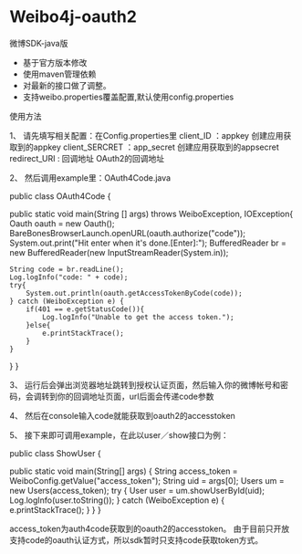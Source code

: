 # Weibo4j-oauth2
微博SDK-java版

- 基于官方版本修改
- 使用maven管理依赖
- 对最新的接口做了调整。
- 支持weibo.properties覆盖配置,默认使用config.properties

使用方法

1、 请先填写相关配置：在Config.properties里 client_ID ：appkey 创建应用获取到的appkey client_SERCRET ：app_secret 创建应用获取到的appsecret redirect_URI : 回调地址 OAuth2的回调地址

2、 然后调用example里：OAuth4Code.java

public class OAuth4Code {

public static void main(String [] args) throws WeiboException, IOException{
	Oauth oauth = new Oauth();
	BareBonesBrowserLaunch.openURL(oauth.authorize("code"));
	System.out.print("Hit enter when it's done.[Enter]:");
	BufferedReader br = new BufferedReader(new InputStreamReader(System.in));

	String code = br.readLine();
	Log.logInfo("code: " + code);
	try{
		System.out.println(oauth.getAccessTokenByCode(code));
	} catch (WeiboException e) {
		if(401 == e.getStatusCode()){
			Log.logInfo("Unable to get the access token.");
		}else{
			e.printStackTrace();
		}
	}
}
}

3、 运行后会弹出浏览器地址跳转到授权认证页面，然后输入你的微博帐号和密码，会调转到你的回调地址页面，url后面会传递code参数

4、 然后在console输入code就能获取到oauth2的accesstoken

5、 接下来即可调用example，在此以user／show接口为例：

public class ShowUser {

public static void main(String[] args) {
	String access_token = WeiboConfig.getValue("access_token");
	String uid = args[0];
	Users um = new Users(access_token);
	try {
		User user = um.showUserById(uid);
		Log.logInfo(user.toString());
	} catch (WeiboException e) {
		e.printStackTrace();
	}
}
}

access_token为auth4code获取到的oauth2的accesstoken。 由于目前只开放支持code的oauth认证方式，所以sdk暂时只支持code获取token方式。